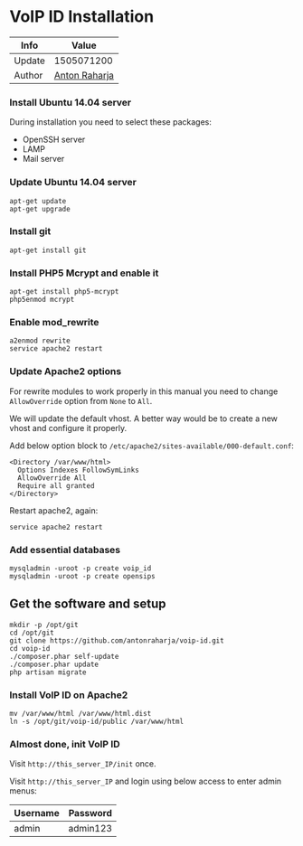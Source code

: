 # VoIP ID Installation

Info   | Value
------ | -----
Update | 1505071200
Author | [Anton Raharja](http://antonraharja.com)

### Install Ubuntu 14.04 server

During installation you need to select these packages:

- OpenSSH server
- LAMP
- Mail server

### Update Ubuntu 14.04 server

```
apt-get update
apt-get upgrade
```

### Install git

```
apt-get install git
```

### Install PHP5 Mcrypt and enable it

```
apt-get install php5-mcrypt
php5enmod mcrypt
```

### Enable mod_rewrite

```
a2enmod rewrite
service apache2 restart
```

### Update Apache2 options

For rewrite modules to work properly in this manual you need to change `AllowOverride` option from `None` to `All`.

We will update the default vhost. A better way would be to create a new vhost and configure it properly.

Add below option block to `/etc/apache2/sites-available/000-default.conf`:

```
<Directory /var/www/html>
  Options Indexes FollowSymLinks
  AllowOverride All
  Require all granted
</Directory>
```

Restart apache2, again:

```
service apache2 restart
```

### Add essential databases

```
mysqladmin -uroot -p create voip_id
mysqladmin -uroot -p create opensips
```

## Get the software and setup

```
mkdir -p /opt/git
cd /opt/git
git clone https://github.com/antonraharja/voip-id.git
cd voip-id
./composer.phar self-update
./composer.phar update
php artisan migrate
```

### Install VoIP ID on Apache2

```
mv /var/www/html /var/www/html.dist
ln -s /opt/git/voip-id/public /var/www/html
```

### Almost done, init VoIP ID

Visit `http://this_server_IP/init` once.

Visit `http://this_server_IP` and login using below access to enter admin menus:

Username | Password
-------- | --------
admin    | admin123
